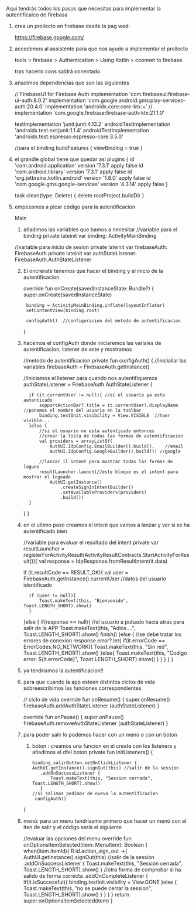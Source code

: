 
Aqui tendrás todos los pasos que necesitas para implementar la autentificaico de firebasa

1. crea un prollecto en firebase desde la pag wed:

   https://firebase.google.com/

2. accedemos al assistente para que nos ayude a implementar el prollecto 

   tools > firebase > Authentication > Using Kotlin > coonnet to firebase

   tras hacerlo cons saldrá conectado 

3. añadimos dependencias que son las siguientes

   // FirebaseUI for Firebase Auth
   implementation 'com.firebaseui:firebase-ui-auth:8.0.2'
   implementation 'com.google.android.gms:play-services-auth:20.4.0'
   implementation 'androidx.core:core-ktx:+'
   // implementation 'com.google.firebase:firebase-auth-ktx:21.1.0'

   testImplementation 'junit:junit:4.13.2'
   androidTestImplementation 'androidx.test.ext:junit:1.1.4'
   androidTestImplementation 'androidx.test.espresso:espresso-core:3.5.0'


   //para el binding
     buildFeatures {
        viewBinding = true
    }

5. el grandle global tiene que quedar así
   plugins {
   id 'com.android.application' version '7.3.1' apply false
   id 'com.android.library' version '7.3.1' apply false
   id 'org.jetbrains.kotlin.android' version '1.8.0' apply false
   id 'com.google.gms.google-services' version '4.3.14' apply false
   }

   task clean(type: Delete) { delete rootProject.buildDir }

6. empezamos a picar código para la autentificacion

   Main

   1. añadimos las variables que bamos a necesitar
      //variable para el binding
      private lateinit var binding: ActivityMainBinding

     //variable para inicio de sesion
      private lateinit var firebaseAuth: FirebaseAuth
      private lateinit var authStateListener: FirebaseAuth.AuthStateListener

   2. El oncrerate tenemos que hacer el binding y el inicio de la autentificacion

      override fun onCreate(savedInstanceState: Bundle?) {
           super.onCreate(savedInstanceState)

           binding = ActivityMainBinding.inflate(layoutInflater)
           setContentView(binding.root)

           configAuth()  //configuracion del metodo de autentificacion
      }
   
   3. hacemos el configAuth donde iniciaremos las variales de autentificacion, listener de este y mostramos 

      //metodo de autentificacion
      private fun configAuth() {
      //inicialiar las variables
      firebaseAuth = FirebaseAuth.getInstance()

      //iniciamos el listener para cuando nos autentifiquemos
      authStateListener = FirebaseAuth.AuthStateListener {

            if (it.currentUser != null){ //si el usuario ya esta autenticado
                supportActionBar?.title = it.currentUser?.displayName  //ponemos el nombre del usuario en la toolbar
                binding.textInit.visibility = View.VISIBLE  //haer visible...
            }else {
                //si el usuario no esta autenticado entonces
                //crear la lista de todas las formas de autentificacion
                val providers = arrayListOf(
                    AuthUI.IdpConfig.EmailBuilder().build(),    //email
                    AuthUI.IdpConfig.GoogleBuilder().build()) //google

                //lanzar il intent para mostrar todas las formas de logueo
                resultLauncher.launch(//este bloque es el intent para mostrar el logeado
                    AuthUI.getInstance()
                        .createSignInIntentBuilder()
                        .setAvailableProviders(providers)
                        .build())
            }
      }
      }
   
   4. en el ultimo paso creamos el intent que vamos a lanzar y ver si se ha autentificado bien

      //variable para evaluar el resultado del intent
      private var resultLauncher = registerForActivityResult(ActivityResultContracts.StartActivityForResult()){
      val response = IdpResponse.fromResultIntent(it.data)

      if (it.resultCode == RESULT_OK){
      val user = FirebaseAuth.getInstance().currentUser //datos del usuario identificado

            if (user != null){
                Toast.makeText(this, "Bienvenido", Toast.LENGTH_SHORT).show()
            }
      }else {
      if(response == null){ //el usuario a pulsado hacia atras para salir de la APP
      Toast.makeText(this, "Adios....", Toast.LENGTH_SHORT).show()
      finish()
      }else { //se debe tratar los errores de conexion
      response.error?.let{
      if(it.errorCode == ErrorCodes.NO_NETWORK){
      Toast.makeText(this, "Sin red", Toast.LENGTH_SHORT).show()
      }else{
      Toast.makeText(this, "Codigo error: ${it.errorCode}", Toast.LENGTH_SHORT).show()
      }
      }
      }
      }
      }

   5. ya tendriamos la autentificacion!! 
   6. para que cuando la app esteen distintos ciclos de vida sobreescribimos las funciones correspondientes

      // ciclo de vida
      override fun onResume() {
      super.onResume()
      firebaseAuth.addAuthStateListener (authStateListener)
      }

       override fun onPause() {
       super.onPause()
       firebaseAuth.removeAuthStateListener (authStateListener)
      }
   
   7. para poder salir lo podemos hacer con un menú o con un boton
      1. boton : creamos una funcion en el create con los listeners y añadimos el dfel boton
         private fun initListeners() {

             binding.salirButton.setOnClickListener {
             AuthUI.getInstance().signOut(this) //salir de la session
                .addOnSuccessListener {
                    Toast.makeText(this, "Session cerrada", Toast.LENGTH_SHORT).show()
                }
             //si salimos pedimos de nuevo la autentificacion
              configAuth()

      } 
   
   8. menú: para un menu tendriasmo primero que hacer un menú con el iten de salir
      y el código sería el siguiente
   
      //evaluar las opciones del menu
    override fun onOptionsItemSelected(item: MenuItem): Boolean {
        when(item.itemId){
            R.id.action_sign_out ->{
                AuthUI.getInstance().signOut(this) //salir de la session
                    .addOnSuccessListener {
                        Toast.makeText(this, "Session cerrada", Toast.LENGTH_SHORT).show()
                    }
                        //otra forma de comprobar si ha salido de forma correcta
                    .addOnCompleteListener {
                        if(it.isSuccessful){
                            binding.textInit.visibility = View.GONE
                        }else {
                            Toast.makeText(this, "no se puede cerrar la session", Toast.LENGTH_SHORT).show()
                        }
                    }
            }
        }
        return super.onOptionsItemSelected(item)
    }
   
   
